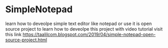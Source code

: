 # SimpleNotepad
learn how to deveolpe simple text editor like notepad or use it is open source project
to learn how to deveolpe this project with video tutorial visit this link 
https://taalilcom.blogspot.com/2019/04/simple-notepad-open-source-project.html
